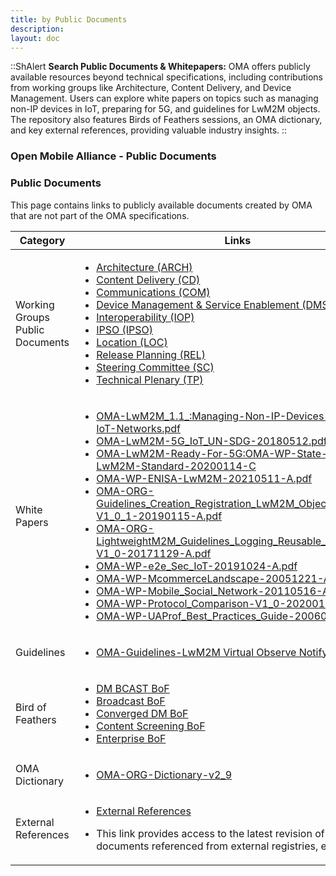 ```yaml
---
title: by Public Documents
description: 
layout: doc
---
```


::ShAlert
**Search Public Documents & Whitepapers:** OMA offers publicly available resources beyond technical specifications, including contributions from working groups like Architecture, Content Delivery, and Device Management. Users can explore white papers on topics such as managing non-IP devices in IoT, preparing for 5G, and guidelines for LwM2M objects. The repository also features Birds of Feathers sessions, an OMA dictionary, and key external references, providing valuable industry insights.
::

### Open Mobile Alliance - Public Documents



### Public Documents
This page contains links to publicly available documents created by OMA that are not part of the OMA specifications.

<table>
    <thead>
        <tr>
            <th>Category</th>
            <th>Links</th>
        </tr>
    </thead>
    <tbody>
        <tr>
            <td>Working Groups Public Documents</td>
            <td>
                <ul>
                    <li><a href="http://member.openmobilealliance.org/ftp/Public_documents/Arch" target="_blank">Architecture (ARCH)</a></li>
                    <li><a href="http://member.openmobilealliance.org/ftp/Public_documents/cd" target="_blank">Content Delivery (CD)</a></li>
                    <li><a href="http://member.openmobilealliance.org/ftp/Public_documents/com" target="_blank">Communications (COM)</a></li>
                    <li><a href="http://member.openmobilealliance.org/ftp/Public_documents/dm" target="_blank">Device Management & Service Enablement (DMSE)</a></li>
                    <li><a href="http://member.openmobilealliance.org/ftp/Public_documents/iop" target="_blank">Interoperability (IOP)</a></li>
                    <li><a href="http://member.openmobilealliance.org/ftp/Public_documents/ipso" target="_blank">IPSO (IPSO)</a></li>
                    <li><a href="http://member.openmobilealliance.org/ftp/Public_documents/loc" target="_blank">Location (LOC)</a></li>
                    <li><a href="http://member.openmobilealliance.org/ftp/Public_documents/rel" target="_blank">Release Planning (REL)</a></li>
                    <li><a href="http://member.openmobilealliance.org/ftp/Public_documents/sc" target="_blank">Steering Committee (SC)</a></li>
                    <li><a href="http://member.openmobilealliance.org/ftp/Public_documents/TP" target="_blank">Technical Plenary (TP)</a></li>
                </ul>
            </td>
        </tr>
        <tr>
            <td>White Papers</td>
            <td>
                <ul>
                     <li><a href="https://www.openmobilealliance.org/documents/whitepapers/LwM2M-Managing%20Non-IP%20Devices%20in%20Cellular%20IoT%20Networks.pdf" target="_blank">OMA-LwM2M_1.1_:Managing-Non-IP-Devices-in-Cellular-IoT-Networks.pdf</a></li>
                    <li><a href="https://www.openmobilealliance.org/documents/whitepapers/LwM2M-5G,%20IoT,%20UN-SDG.pdf" target="_blank">OMA-LwM2M-5G_IoT_UN-SDG-20180512.pdf</a></li>
                    <li><a href="https://www.openmobilealliance.org/documents/whitepapers/OMA-WP-State-of-the-LwM2M-Standard-20200114-C.pdf" target="_blank">OMA-LwM2M-Ready-For-5G:OMA-WP-State-of-the-LwM2M-Standard-20200114-C</a></li>
                    <li><a href="https://www.openmobilealliance.org/documents/whitepapers/OMA-WP-ENISA-LwM2M-20210511-A/OMA-WP-ENISA-LwM2M-20210511-A.pdf" target="_blank">OMA-WP-ENISA-LwM2M-20210511-A.pdf</a></li>
                    <li><a href="https://www.openmobilealliance.org/documents/whitepapers/OMA-ORG-Guidelines_Creation_Registration_LwM2M_Objects_Resources-V1_0_1-20190115-A.pdf" target="_blank">OMA-ORG-Guidelines_Creation_Registration_LwM2M_Objects_Resources-V1_0_1-20190115-A.pdf</a></li>
                    <li><a href="https://www.openmobilealliance.org/documents/whitepapers/OMA-ORG-LightweightM2M_Guidelines_Logging_Reusable_Resources-V1_0-20171129-A.pdf" target="_blank">OMA-ORG-LightweightM2M_Guidelines_Logging_Reusable_Resources-V1_0-20171129-A.pdf</a></li>
                    <li><a href="https://www.openmobilealliance.org/documents/whitepapers/OMA-WP-e2e_Sec_IoT-20191024-A.pdf" target="_blank">OMA-WP-e2e_Sec_IoT-20191024-A.pdf</a></li>
                    <li><a href="https://www.openmobilealliance.org/documents/whitepapers/OMA-WP-McommerceLandscape-20051221-A.pdf" target="_blank">OMA-WP-McommerceLandscape-20051221-A.pdf</a></li>
                    <li><a href="https://www.openmobilealliance.org/documents/whitepapers/OMA-WP-Mobile_Social_Network-20110516-A.pdf" target="_blank">OMA-WP-Mobile_Social_Network-20110516-A.pdf</a></li>
                    <li><a href="https://www.openmobilealliance.org/documents/whitepapers/OMA-WP-Protocol_Comparison-V1_0-20200121-A.pdf">OMA-WP-Protocol_Comparison-V1_0-20200121-A.pdf</a></li>
                    <li><a href="https://www.openmobilealliance.org/documents/whitepapers/OMA-WP-UAProf_Best_Practices_Guide-20060718-A.pdf" target="_blank">OMA-WP-UAProf_Best_Practices_Guide-20060718-A.pdf</a></li>
                </ul>
          </td>
        </tr>
        <tr>
            <td>Guidelines</td>
            <td>
                <ul>
                    <li><a href="https://www.openmobilealliance.org/documents/guidelines/OMA-Guidelines-LwM2M_VirtualObserveNotify-V1_1-20211130-A.pdf" target="_blank">OMA-Guidelines-LwM2M Virtual Observe Notify</a></li>
                </ul>
            </td>
        </tr>
        <tr>
            <td>Bird of Feathers</td>
            <td>
                <ul>
                    <li><a href="http://member.openmobilealliance.org/ftp/Public_documents/TP/DMBCAST/" target="_blank">DM BCAST BoF</a></li>
                    <li><a href="http://member.openmobilealliance.org/ftp/Public_documents/TP/Broadcast_Bof/" target="_blank">Broadcast BoF</a></li>
                    <li><a href="http://member.openmobilealliance.org/ftp/Public_documents/TP/CDM/" target="_blank">Converged DM BoF</a></li>
                    <li><a href="http://member.openmobilealliance.org/ftp/Public_documents/TP/Content_Bof/" target="_blank">Content Screening BoF</a></li>
                    <li><a href="http://member.openmobilealliance.org/ftp/Public_documents/TP/Enterprise_Bof/" target="_blank">Enterprise BoF</a></li>
                </ul>
            </td>
        </tr>
        <tr>
            <td>OMA Dictionary</td>
            <td>
                <ul>
                    <li><a href="https://www.openmobilealliance.org/documents/dictionary/OMA-ORG-Dictionary-V2_9-20120626-A.pdf" target="_blank">OMA-ORG-Dictionary-v2_9</a></li>
                </ul>
            </td>
        </tr>
        <tr>
            <td>External References</td>
            <td>
                <ul>
                    <li><a href="https://www.openmobilealliance.org/tech/extref/" target="_blank">External References</a></li>
                    <li><p>This link provides access to the latest revision of selected documents referenced from external registries, e.g., IANA.</p></li>
                </ul>
            </td>
        </tr>
    </tbody>
</table>


